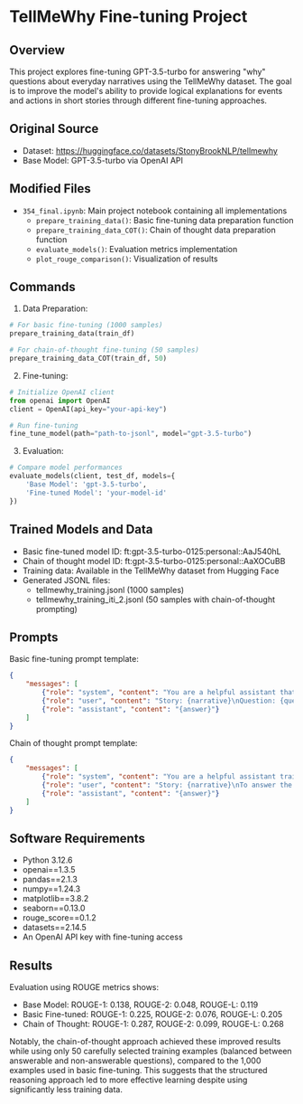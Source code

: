 # TellMeWhy Fine-tuning Project

## Overview
This project explores fine-tuning GPT-3.5-turbo for answering "why" questions about everyday narratives using the TellMeWhy dataset. The goal is to improve the model's ability to provide logical explanations for events and actions in short stories through different fine-tuning approaches.

## Original Source
- Dataset: https://huggingface.co/datasets/StonyBrookNLP/tellmewhy
- Base Model: GPT-3.5-turbo via OpenAI API

## Modified Files
- `354_final.ipynb`: Main project notebook containing all implementations
  - `prepare_training_data()`: Basic fine-tuning data preparation function
  - `prepare_training_data_COT()`: Chain of thought data preparation function
  - `evaluate_models()`: Evaluation metrics implementation
  - `plot_rouge_comparison()`: Visualization of results

## Commands

1. Data Preparation:
```python
# For basic fine-tuning (1000 samples)
prepare_training_data(train_df)

# For chain-of-thought fine-tuning (50 samples)
prepare_training_data_COT(train_df, 50)
```

2. Fine-tuning:
```python
# Initialize OpenAI client
from openai import OpenAI
client = OpenAI(api_key="your-api-key")

# Run fine-tuning
fine_tune_model(path="path-to-jsonl", model="gpt-3.5-turbo")
```

3. Evaluation:
```python
# Compare model performances
evaluate_models(client, test_df, models={
    'Base Model': 'gpt-3.5-turbo',
    'Fine-tuned Model': 'your-model-id'
})
```

## Trained Models and Data
- Basic fine-tuned model ID: ft:gpt-3.5-turbo-0125:personal::AaJ540hL
- Chain of thought model ID: ft:gpt-3.5-turbo-0125:personal::AaXOCuBB
- Training data: Available in the TellMeWhy dataset from Hugging Face
- Generated JSONL files:
  - tellmewhy_training.jsonl (1000 samples)
  - tellmewhy_training_iti_2.jsonl (50 samples with chain-of-thought prompting)

## Prompts
Basic fine-tuning prompt template:
```json
{
    "messages": [
        {"role": "system", "content": "You are a helpful assistant that explains why events happen in stories."},
        {"role": "user", "content": "Story: {narrative}\nQuestion: {question}"},
        {"role": "assistant", "content": "{answer}"}
    ]
}
```

Chain of thought prompt template:
```json
{
    "messages": [
        {"role": "system", "content": "You are a helpful assistant trained to analyze stories and answer 'why' questions. Your goal is to explain the motivations behind events in the story by reasoning step-by-step about the context and actions described."},
        {"role": "user", "content": "Story: {narrative}\nTo answer the question, follow these steps:\n1. Summarize the key events in the story relevant to the question.\n2. Identify any actions, decisions, or events tied to the question.\n3. Think about the characters' motivations, goals, or circumstances.\n4. Combine these insights to form a clear explanation.\nQuestion: {question}"},
        {"role": "assistant", "content": "{answer}"}
    ]
}
```

## Software Requirements
- Python 3.12.6
- openai==1.3.5
- pandas==2.1.3
- numpy==1.24.3
- matplotlib==3.8.2
- seaborn==0.13.0
- rouge_score==0.1.2
- datasets==2.14.5
- An OpenAI API key with fine-tuning access

## Results
Evaluation using ROUGE metrics shows:
- Base Model: ROUGE-1: 0.138, ROUGE-2: 0.048, ROUGE-L: 0.119
- Basic Fine-tuned: ROUGE-1: 0.225, ROUGE-2: 0.076, ROUGE-L: 0.205
- Chain of Thought: ROUGE-1: 0.287, ROUGE-2: 0.099, ROUGE-L: 0.268

Notably, the chain-of-thought approach achieved these improved results while using only 50 carefully selected training examples (balanced between answerable and non-answerable questions), compared to the 1,000 examples used in basic fine-tuning. This suggests that the structured reasoning approach led to more effective learning despite using significantly less training data.
